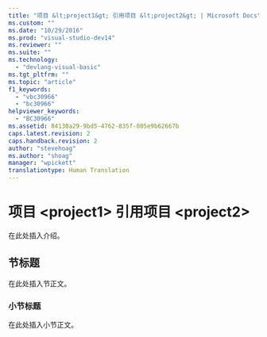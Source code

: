 ```yaml
---
title: "项目 &lt;project1&gt; 引用项目 &lt;project2&gt; | Microsoft Docs"
ms.custom: ""
ms.date: "10/29/2016"
ms.prod: "visual-studio-dev14"
ms.reviewer: ""
ms.suite: ""
ms.technology: 
  - "devlang-visual-basic"
ms.tgt_pltfrm: ""
ms.topic: "article"
f1_keywords: 
  - "vbc30966"
  - "bc30966"
helpviewer_keywords: 
  - "BC30966"
ms.assetid: 84130a29-9bd5-4762-835f-005e9b62667b
caps.latest.revision: 2
caps.handback.revision: 2
author: "stevehoag"
ms.author: "shoag"
manager: "wpickett"
translationtype: Human Translation
---
```

# 项目 &lt;project1&gt; 引用项目 &lt;project2&gt;
在此处插入介绍。  
  
## 节标题  
 在此处插入节正文。  
  
### 小节标题  
 在此处插入小节正文。